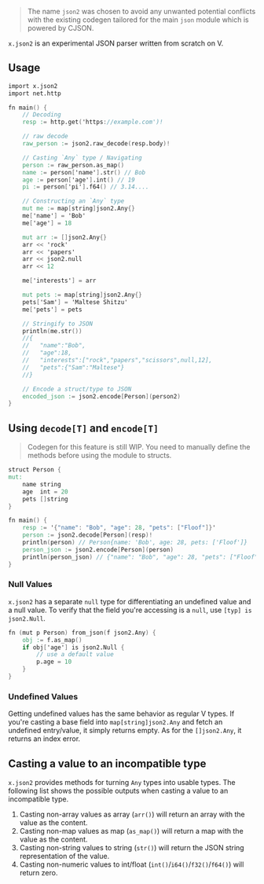 > The name `json2` was chosen to avoid any unwanted potential conflicts with the
> existing codegen tailored for the main `json` module which is powered by CJSON.

`x.json2` is an experimental JSON parser written from scratch on V.

## Usage
```v oksyntax
import x.json2
import net.http

fn main() {
	// Decoding
	resp := http.get('https://example.com')!

	// raw decode
	raw_person := json2.raw_decode(resp.body)!

	// Casting `Any` type / Navigating
	person := raw_person.as_map()
	name := person['name'].str() // Bob
	age := person['age'].int() // 19
	pi := person['pi'].f64() // 3.14....

	// Constructing an `Any` type
	mut me := map[string]json2.Any{}
	me['name'] = 'Bob'
	me['age'] = 18

	mut arr := []json2.Any{}
	arr << 'rock'
	arr << 'papers'
	arr << json2.null
	arr << 12

	me['interests'] = arr

	mut pets := map[string]json2.Any{}
	pets['Sam'] = 'Maltese Shitzu'
	me['pets'] = pets

	// Stringify to JSON
	println(me.str())
	//{
	//   "name":"Bob",
	//   "age":18,
	//   "interests":["rock","papers","scissors",null,12],
	//   "pets":{"Sam":"Maltese"}
	//}

	// Encode a struct/type to JSON
	encoded_json := json2.encode[Person](person2)
}
```
## Using `decode[T]` and `encode[T]`
> Codegen for this feature is still WIP.
> You need to manually define the methods before using the module to structs.


```v
struct Person {
mut:
    name string
    age  int = 20
    pets []string
}

fn main() {
    resp := '{"name": "Bob", "age": 28, "pets": ["Floof"]}'
    person := json2.decode[Person](resp)!
    println(person) // Person{name: 'Bob', age: 28, pets: ['Floof']}
    person_json := json2.encode[Person](person)
    println(person_json) // {"name": "Bob", "age": 28, "pets": ["Floof"]}
}
```

### Null Values
`x.json2` has a separate `null` type for differentiating an undefined value and a null value.
To verify that the field you're accessing is a `null`, use `[typ] is json2.Null`.

```v ignore
fn (mut p Person) from_json(f json2.Any) {
    obj := f.as_map()
    if obj['age'] is json2.Null {
        // use a default value
        p.age = 10
    }
}
```

### Undefined Values
Getting undefined values has the same behavior as regular V types.
If you're casting a base field into `map[string]json2.Any` and fetch an undefined entry/value,
it simply returns empty. As for the `[]json2.Any`, it returns an index error.

## Casting a value to an incompatible type
`x.json2` provides methods for turning `Any` types into usable types.
The following list shows the possible outputs when casting a value to an incompatible type.

1. Casting non-array values as array (`arr()`) will return an array with the value as the content.
2. Casting non-map values as map (`as_map()`) will return a map with the value as the content.
3. Casting non-string values to string (`str()`) will return the
JSON string representation of the value.
4. Casting non-numeric values to int/float (`int()`/`i64()`/`f32()`/`f64()`) will return zero.
